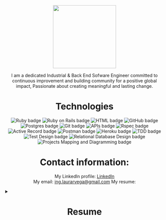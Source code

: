 <div align="center">

<img src="https://gist.github.com/assets/149700247/aa88112a-45d1-4232-90a4-ca353ee82b90" height="200px">

<p align="center">
I am a dedicated Industrial & Back End Sofware Engineer committed to continuous improvement and building community for a positive global impact,
Passionate about creating meaningful and lasting change. 
</p>

<h1 align="center">Technologies </h1>
  <img src="https://img.shields.io/badge/Ruby-E0115F?logo=ruby&logoColor=fff&style=for-the-badge" alt="Ruby badge">
  <img src="https://img.shields.io/badge/Ruby_on_Rails-CC0000?logo=ruby-on-rails&logoColor=fff&style=for-the-badge" alt="Ruby on Rails badge">
  <img src="https://img.shields.io/badge/HTML5-E34F26?logo=html5&logoColor=fff&style=for-the-badge" alt="HTML badge">
  <img src="https://img.shields.io/badge/GitHub-181717?logo=github&logoColor=fff&style=for-the-badge" alt="GitHub badge">
  <img src="https://img.shields.io/badge/postgresql-4169e1?style=for-the-badge&logo=postgresql&logoColor=white" alt="Postgres badge">
  <img src="https://img.shields.io/badge/Git-F05032?logo=git&logoColor=fff&style=for-the-badge" alt="Git badge">
  <img src="https://img.shields.io/badge/APIs-005571?logo=swagger&logoColor=fff&style=for-the-badge" alt="APIs badge">
  <img src="https://img.shields.io/badge/Rspec-FF4A00?logo=ruby&logoColor=fff&style=for-the-badge" alt="Rspec badge">
  <img src="https://img.shields.io/badge/Active_Record-369?logo=ruby&logoColor=fff&style=for-the-badge" alt="Active Record badge">
  <img src="https://img.shields.io/badge/Postman-FF6C37?logo=postman&logoColor=fff&style=for-the-badge" alt="Postman badge">
  <img src="https://img.shields.io/badge/Heroku-430098?logo=heroku&logoColor=fff&style=for-the-badge" alt="Heroku badge">
  <img src="https://img.shields.io/badge/Test_Driven_Development-A52A2A?logo=testflight&logoColor=fff&style=for-the-badge" alt="TDD badge">
  <img src="https://img.shields.io/badge/Test_Design-0095D5?logo=testrail&logoColor=fff&style=for-the-badge" alt="Test Design badge">
  <img src="https://img.shields.io/badge/Relational_Database_Design-4479A1?logo=database&logoColor=fff&style=for-the-badge" alt="Relational Database Design badge">
  <img src="https://img.shields.io/badge/Projects_Mapping_and_Diagramming-16A085?logo=drawio&logoColor=fff&style=for-the-badge" alt="Projects Mapping and Diagramming badge">

<h1 align="center">Contact information: </h1>
<p align="center">
 My LinkedIn profile: <a href="https://www.linkedin.com/in/laurarvegav/">LinkedIn</a></br>
 My email: <a href="https://www.linkedin.com/in/laurarvegav/">ing.laurarvega@gmail.com</a>
 My resume: <a href="https://docs.google.com/document/d/1bBDbAT0fajvCbm6GQ-tNxsTTFwZarFg7/edit"></a>
</p>
</div>
<details>

  <summary><h1 align="center"> Resume </h1></summary>
  
  <h2 align="center"> Projects </h2>
  <h4 align="left"> TattDaddy </br>
    <a href="https://github.com/JackCSweeney/tattdaddy-fe">Repository FE</a> || <a href="https://github.com/JackCSweeney/tattdaddy-be">Repository BE</a> || <a href="https://www.canva.com/design/DAGCyd70ymg/rZD-nEI4HCGH8pmWgIIMBg/edit?utm_content=DAGCyd70ymg&utm_campaign=designshare&utm_medium=link2&utm_source=sharebutton">Product Presentation</a>                                                                                                                                                
  </h4>
  <p align="left"> 
    Developed and deployed a Service Oriented Ruby on Rails web app for tattoo enthusiasts and artists. Users can easily expand their tattoo collections while artists manage clients and showcase designs. 
    Led front-end development in a mobile-friendly format, utilizing AWSS3 for CRUD operations on tattoo designs. 
  </p>

  <h4 align="left"> Brain Freeze </br>
    <a href="https://brain-defrost.github.io/Brain-Defrost_FE/">Deployment</a> || <a href="https://github.com/Brain-Defrost/Brain-Defrost_FE">Repository FE</a> || <a href="https://github.com/Brain-Defrost/Brain-Defrost_BE">Repository BE</a> || <a href="https://brain-defrost-f8afea5ead0a.herokuapp.com/api-docs/index.html">BE API Docs</a>                                                                                                                                                
  </h4>
  <p align="left">                                                                                                                             
    Led a diverse team of five full stack developers to create an online trivia game powered by generative AI. The project aimed to foster human connection through virtual meetings, utilizing a Service Oriented Architecture, real-time user-FE interaction, and well-documented BE APIs.
  </p>

  <h4 align="left"> Market Money </br>
    <a href="https://github.com/Brain-Defrost/Brain-Defrost_FE">Repository FE</a> || <a href="https://github.com/Brain-Defrost/Brain-Defrost_BE">Repository BE</a>                                                                                                                                                
  </h4>
  <p align="left">
    Full-stack web application where a consumable BE API and FE views were developed. Implemented an internal API, and fully tested its functionality, with happy/sad path and edge case handling.
  </p>
  
  <h2 align="center"> Professional Experience </h2>
    <h4 align="left"> Legal Office Coordinator </br>
    Saltrese Law Firm LLC, Boulder, CO (Hybrid), Oct 2022 – Nov 2023
    </h4>
     <p align="left">
      Optimized database, restructuring and validating 1,000+ records. Managed bilingual client communications with US Government agencies, prioritizing confidentiality, safety, empathy, and direct communication.
    </p>

  <h4 align="left"> Human Talent Leader </br>
  Public services company Caribabare ESP, Colombia, Jan 2020 – Mar 2021 	
  </h4>
  <p align="left"> 
   Led human talent processes for 100+ direct employees and 20+ contractors. Demonstrated resilience during COVID-19, balancing business goals with employee safety. Actively participated in ISO9001 accreditation renewal.
  </p>
  
  <h4 align="left"> Office Engineer </br>
  Construction General Contractor, Tame,  Colombia, Jan 2017 – Dec 2019	
  </h4>
  <p align="left">  	 
  Led human talent and data analysis processes for teams of 120+ people and $1.7M USD construction projects.
  </p>
  
  <h4 align="left"> Quality Assurance Intern </br>
  Groupe SEB Colombia S.A., Colombia, Jun 2016 – Dec 2016
  </h4>
  <p align="left">
    Developed the project Restructuration of the handling of package and products of Groupe SEB using DMAIC methodology and Lean Six Sigma metrics, reducing in 60% the product damage due to package and handling.
  </p>
  
  <h4 align="left"> Data Analyst </br>
  Polimerica S.A., Colombia, Jan 2015 – Oct 2015
  </h4>
  <p align="left">
    Analyzed financial data from clients using Excel and SIIGO for tracking and growing business KPIs.
  </p>

<h2 align="center"> Education </h2>

<h4 align="left"> Back End Engineering </br>
    Turing School of Software and Design, US, Jun 2024
</h4>

<h4 align="left">Human and Organizational Development Management</br>
    Rosario Univ., Colombia, Mar 2019
</h4>

<h4 align="left">Bs. Industrial Engineering</br>
    Escuela Colombiana de Ingenieria Julio Garavito, Col., Nov 2017
</h4>

<h4 align="left">Training in Lean - Six Sigma Green Belt</br>
    Escuela Col. de Ingenieria Julio Garavito, Col., Apr 2015 
</h4>
</details>
